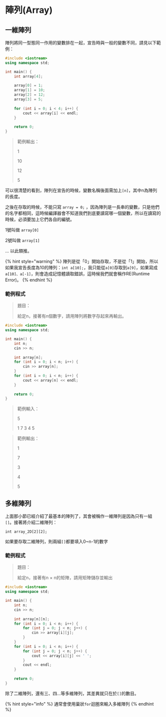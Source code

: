 # 陣列\(Array\)

## 一維陣列

陣列將同一型態同一作用的變數排在一起，宣告時與一般的變數不同，請見以下範例：

```cpp
#include <iostream>
using namespace std;

int main() {
    int array[4];
    
    array[0] = 1;
    array[1] = 10;
    array[2] = 12;
    array[3] = 5;
    
    for (int i = 0; i < 4; i++) {
        cout << array[i] << endl;
    }
    
    return 0;
}
```

> 範例輸出：
>
> 1
>
> 10
>
> 12
>
> 5

可以很清楚的看到，陣列在宣告的時候，變數名稱後面需加上`[n]`，其中n為陣列的長度。

之後在存取的時候，不能只寫 `array = 0;` ，因為陣列是一長串的變數，只是他們的名字都相同，這時候編譯器會不知道我們到底要讀寫哪一個變數，所以在讀寫的時候，必須要加上它們各自的編號。

1號叫做 `array[0]`

2號叫做 `array[1]`

... 以此類推。

{% hint style="warning" %}
陣列是從「0」開始存取，不是從「1」開始，所以如果我宣告長度為10的陣列：`int a[10];`，我只能從`a[0]`存取到`a[9]`，如果寫成`a[10]、a[-1]`，則會造成記憶體讀取錯誤，這時候我們就會稱作RE\(Runtime Error\)。
{% endhint %}

### 範例程式

> 題目：
>
> 給定n，接著有n個數字，請用陣列將數字存起來再輸出。

```cpp
#include <iostream>
using namespace std;

int main() {
    int n;
    cin >> n;
    
    int array[n];
    for (int i = 0; i < n; i++) {
        cin >> array[n];
    }
    for (int i = 0; i < n; i++) {
        cout << array[n] << endl;
    }
    
    return 0;
}
```

> 範例輸入：
>
> 5
>
> 1 7 3 4 5

> 範例輸出：
>
> 1
>
> 7
>
> 3
>
> 4
>
> 5

## 多維陣列

上面那小節已經介紹了最基本的陣列了，其會被稱作一維陣列是因為只有一組`[]`。接著將介紹二維陣列：

`int array_2D[2][2];`

如果要存取二維陣列，則兩組`[]`都要填入0~n-1的數字

### 範例程式

> 題目：
>
> 給定n，接著有n × n的矩陣，請用矩陣儲存並輸出

```cpp
#include <iostream>
using namespace std;

int main() {
    int n;
    cin >> n;
    
    int array[n][n];
    for (int i = 0; i < n; i++) {
        for (int j = 0; j < n; j++) {
            cin >> array[i][j];
        }
    }
    for (int i = 0; i < n; i++) {
        for (int j = 0; j < n; j++) {
            cout << array[i][j] << ' ';
        }
        cout << endl;
    }
    
    return 0;
}
```

除了二維陣列，還有三、四...等多維陣列，其差異就只在於`[]`的數目。

{% hint style="info" %}
通常會使用巢狀`for`迴圈來輸入多維陣列
{% endhint %}

